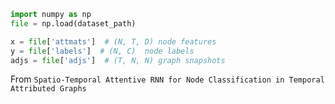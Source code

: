 ```python
import numpy as np
file = np.load(dataset_path)

x = file['attmats']  # (N, T, D) node features
y = file['labels']  # (N, C)  node labels
adjs = file['adjs']  # (T, N, N) graph snapshots
```

From `Spatio-Temporal Attentive RNN for Node Classification in Temporal Attributed Graphs`
